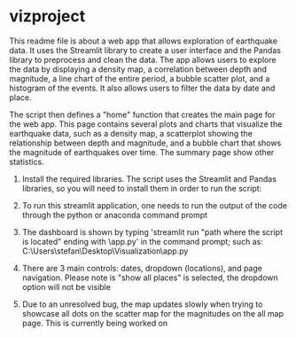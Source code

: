 # vizproject
This readme file is about a web app that allows exploration of earthquake data. It uses the Streamlit library to create a user interface and the Pandas library to preprocess and clean the data. The app allows users to explore the data by displaying a density map, a correlation between depth and magnitude, a line chart of the entire period, a bubble scatter plot, and a histogram of the events. It also allows users to filter the data by date and place.

The script then defines a "home" function that creates the main page for the web app. This page contains several plots and charts that visualize the earthquake data, such as a density map, a scatterplot showing the relationship between depth and magnitude, and a bubble chart that shows the magnitude of earthquakes over time. The summary page show other statistics.

1) Install the required libraries. The script uses the Streamlit and Pandas libraries, so you will need to install them  in order to run the script:

2) To run this streamlit application, one needs to run the output of the code through the python or anaconda command prompt

3) The dashboard is shown by typing 'streamlit run "path where the script is located" ending with \app.py' in the command prompt;
such as: C:\Users\stefan\Desktop\Visualization\app.py

4) There are 3 main controls: dates, dropdown (locations), and page navigation. Please note is "show all places" is selected, the dropdown option will not be visible

5) Due to an unresolved bug, the map updates slowly when trying to showcase all dots on the scatter map for the magnitudes on the all map page. This is currently being worked on

